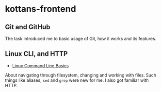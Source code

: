 # kottans-frontend


## Git and GitHub 

The task introduced me to basic usage of Git, how it works and its features.

## Linux CLI, and HTTP

* [Linux Command Line Basics](task_linux_cli/2018-11-04_214915.jpg)

About navigating through filesystem, changing and working with files. Such things like aliases, `sed` and `grep` were new for me. I also got familiar with HTTP.


